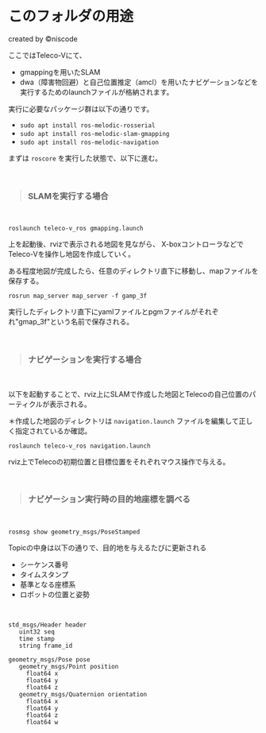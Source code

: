 # このフォルダの用途
created by ©︎niscode

ここではTeleco-Vにて、
- gmappingを用いたSLAM
- dwa（障害物回避）と自己位置推定（amcl）を用いたナビゲーションなどを実行するためのlaunchファイルが格納されます。

実行に必要なパッケージ群は以下の通りです。
- `sudo apt install ros-melodic-rosserial`
- `sudo apt install ros-melodic-slam-gmapping`
- `sudo apt install ros-melodic-navigation`


まずは `roscore` を実行した状態で、以下に進む。

<br>

> ### SLAMを実行する場合
<br>

`roslaunch teleco-v_ros gmapping.launch`

上を起動後、rvizで表示される地図を見ながら、
X-boxコントローラなどでTeleco-Vを操作し地図を作成していく。  

ある程度地図が完成したら、任意のディレクトリ直下に移動し、mapファイルを保存する。

`rosrun map_server map_server -f gamp_3f`

実行したディレクトリ直下にyamlファイルとpgmファイルがそれぞれ"gmap_3f"という名前で保存される。

<br>

> ### ナビゲーションを実行する場合
<br>

以下を起動することで、rviz上にSLAMで作成した地図とTelecoの自己位置のパーティクルが表示される。  

＊作成した地図のディレクトリは `navigation.launch` ファイルを編集して正しく指定されているか確認。

`roslaunch teleco-v_ros navigation.launch`

rviz上でTelecoの初期位置と目標位置をそれぞれマウス操作で与える。

<br>

> ### ナビゲーション実行時の目的地座標を調べる
<br>

`rosmsg show geometry_msgs/PoseStamped`

Topicの中身は以下の通りで、目的地を与えるたびに更新される
- シーケンス番号
- タイムスタンプ
- 基準となる座標系
- ロボットの位置と姿勢  
<br>

```
std_msgs/Header header
   uint32 seq
   time stamp
   string frame_id

geometry_msgs/Pose pose
   geometry_msgs/Point position
     float64 x
     float64 y
     float64 z
   geometry_msgs/Quaternion orientation
     float64 x
     float64 y
     float64 z
     float64 w
```
